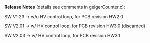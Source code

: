 **Release Notes** (details see comments in geigerCounter.c):


SW V1.23 -> w/o HV control loop, for PCB revision HW2.0 

SW V2.01 -> w/ HV control loop, for PCB revision HW3.0 (discarded)

SW V2.03 -> w/ HV control loop, for PCB revision HW3.1 
